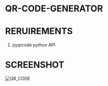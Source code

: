 # QR-CODE-GENERATOR

# RERUIREMENTS
1. pyqrcode python API

# SCREENSHOT
![QR_CODE](https://user-images.githubusercontent.com/51095961/59210495-5740d780-8bcb-11e9-997d-93dae8c7a2de.PNG)
